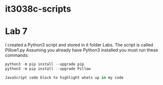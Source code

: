 # it3038c-scripts

Lab 7
========


I created a Python3 script and stored in it folder Labs. The script is called Pillow1.py
Assuming you already have Python3 installed you must run these commands:
```PowerShell
python3 -m pip install --upgrade pip
python3 -m pip install --upgrade Pillow
```

```javascript
JavaScript code block to highlight whats up in my code

